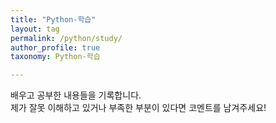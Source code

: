 ```yaml
---
title: "Python-학습"
layout: tag
permalink: /python/study/
author_profile: true
taxonomy: Python-학습

---
```


배우고 공부한 내용들을 기록합니다.  
제가 잘못 이해하고 있거나 부족한 부분이 있다면 코멘트를 남겨주세요!
